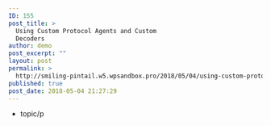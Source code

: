 ```yaml
---
ID: 155
post_title: >
  Using Custom Protocol Agents and Custom
  Decoders
author: demo
post_excerpt: ""
layout: post
permalink: >
  http://smiling-pintail.w5.wpsandbox.pro/2018/05/04/using-custom-protocol-agents-and-custom-decoders/
published: true
post_date: 2018-05-04 21:27:29
---
```

- topic/p